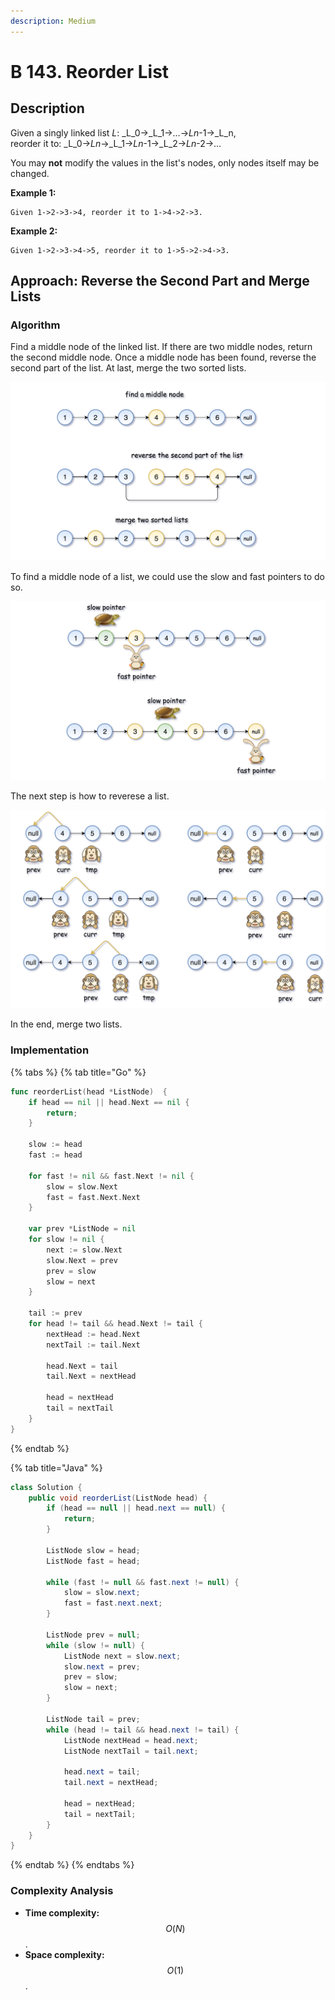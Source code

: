 ```yaml
---
description: Medium
---
```


# B 143. Reorder List

## Description

Given a singly linked list _L_: _L_0→_L_1→…→_Ln_-1→_L_n,  
reorder it to: _L_0→_Ln_→_L_1→_Ln_-1→_L_2→_Ln_-2→…

You may **not** modify the values in the list's nodes, only nodes itself may be changed.

**Example 1:**

```text
Given 1->2->3->4, reorder it to 1->4->2->3.
```

**Example 2:**

```text
Given 1->2->3->4->5, reorder it to 1->5->2->4->3.
```

## Approach: Reverse the Second Part and Merge Lists

### Algorithm

Find a middle node of the linked list. If there are two middle nodes, return the second middle node. Once a middle node has been found, reverse the second part of the list. At last, merge the two sorted lists.

![](../../../.gitbook/assets/image%20%28183%29.png)

To find a middle node of a list, we could use the slow and fast pointers to do so.

![](../../../.gitbook/assets/image%20%28187%29.png)

The next step is how to reverese a list.

![](../../../.gitbook/assets/image%20%28184%29.png)

In the end, merge two lists.

### Implementation

{% tabs %}
{% tab title="Go" %}
```go
func reorderList(head *ListNode)  {
    if head == nil || head.Next == nil {
        return;
    }
    
    slow := head
    fast := head
    
    for fast != nil && fast.Next != nil {
        slow = slow.Next
        fast = fast.Next.Next
    }
    
    var prev *ListNode = nil
    for slow != nil {
        next := slow.Next
        slow.Next = prev
        prev = slow
        slow = next
    }
    
    tail := prev
    for head != tail && head.Next != tail {
        nextHead := head.Next
        nextTail := tail.Next
        
        head.Next = tail
        tail.Next = nextHead
        
        head = nextHead
        tail = nextTail
    }
}
```
{% endtab %}

{% tab title="Java" %}
```java
class Solution {
    public void reorderList(ListNode head) {
        if (head == null || head.next == null) {
            return;
        }

        ListNode slow = head;
        ListNode fast = head;

        while (fast != null && fast.next != null) {
            slow = slow.next;
            fast = fast.next.next;
        }

        ListNode prev = null;
        while (slow != null) {
            ListNode next = slow.next;
            slow.next = prev;
            prev = slow;
            slow = next;
        }

        ListNode tail = prev;
        while (head != tail && head.next != tail) {
            ListNode nextHead = head.next;
            ListNode nextTail = tail.next;

            head.next = tail;
            tail.next = nextHead;

            head = nextHead;
            tail = nextTail;
        }
    }
}
```
{% endtab %}
{% endtabs %}

### Complexity Analysis

* **Time complexity:** $$O(N)$$.
* **Space complexity:** $$O(1)$$.

